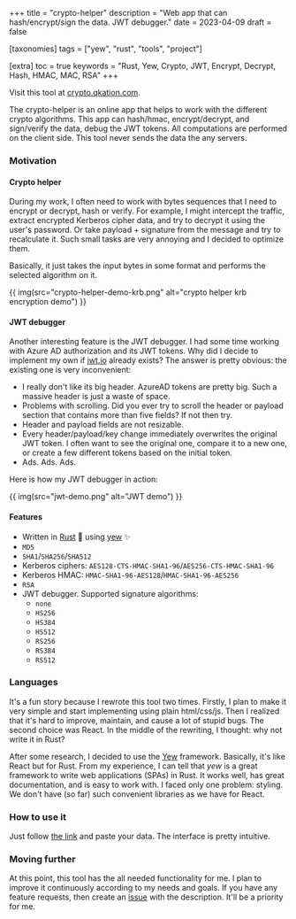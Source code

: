 +++
title = "crypto-helper"
description = "Web app that can hash/encrypt/sign the data. JWT debugger."
date = 2023-04-09
draft = false

[taxonomies]
tags = ["yew", "rust", "tools", "project"]

[extra]
toc = true
keywords = "Rust, Yew, Crypto, JWT, Encrypt, Decrypt, Hash, HMAC, MAC, RSA"
+++

Visit this tool at [crypto.qkation.com](https://crypto.qkation.com).

The crypto-helper is an online app that helps to work with the different crypto algorithms. This app can hash/hmac, encrypt/decrypt, and sign/verify the data, debug the JWT tokens. All computations are performed on the client side. This tool never sends the data the any servers.

### Motivation

#### Crypto helper

During my work, I often need to work with bytes sequences that I need to encrypt or decrypt, hash or verify. For example, I might intercept the traffic, extract encrypted Kerberos cipher data, and try to decrypt it using the user's password. Or take payload + signature from the message and try to recalculate it. Such small tasks are very annoying and I decided to optimize them.

Basically, it just takes the input bytes in some format and performs the selected algorithm on it.

{{ img(src="crypto-helper-demo-krb.png" alt="crypto helper krb encryption demo") }}

#### JWT debugger

Another interesting feature is the JWT debugger. I had some time working with Azure AD authorization and its JWT tokens. Why did I decide to implement my own if [jwt.io](https://jwt.io) already exists? The answer is pretty obvious: the existing one is very inconvenient:

* I really don't like its big header. AzureAD tokens are pretty big. Such a massive header is just a waste of space.
* Problems with scrolling. Did you ever try to scroll the header or payload section that contains more than five fields? If not then try.
* Header and payload fields are not resizable.
* Every header/payload/key change immediately overwrites the original JWT token. I often want to see the original one, compare it to a new one, or create a few different tokens based on the initial token.
* Ads. Ads. Ads.

Here is how my JWT debugger in action:

{{ img(src="jwt-demo.png" alt="JWT demo") }}

#### Features

* Written in [Rust](https://github.com/rust-lang/rust) :crab: using [yew](https://github.com/yewstack/yew) :sparkles:
* `MD5`
* `SHA1`/`SHA256`/`SHA512`
* Kerberos ciphers: `AES128-CTS-HMAC-SHA1-96`/`AES256-CTS-HMAC-SHA1-96`
* Kerberos HMAC: `HMAC-SHA1-96-AES128`/`HMAC-SHA1-96-AES256`
* `RSA`
* JWT debugger. Supported signature algorithms:
  * `none`
  * `HS256`
  * `HS384`
  * `HS512`
  * `RS256`
  * `RS384`
  * `RS512`

### Languages

It's a fun story because I rewrote this tool two times. Firstly, I plan to make it very simple and start implementing using plain html/css/js. Then I realized that it's hard to improve, maintain, and cause a lot of stupid bugs. The second choice was React. In the middle of the rewriting, I thought: why not write it in Rust?

After some research, I decided to use the [Yew](https://github.com/yewstack/yew) framework. Basically, it's like React but for Rust. From my experience, I can tell that *yew* is a great framework to write web applications (SPAs) in Rust. It works well, has great documentation, and is easy to work with. I faced only one problem: styling. We don't have (so far) such convenient libraries as we have for React.

### How to use it

Just follow [the link](https://crypto.qkation.com/) and paste your data. The interface is pretty intuitive.

### Moving further

At this point, this tool has the all needed functionality for me. I plan to improve it continuously according to my needs and goals. If you have any feature requests, then create an [issue](https://github.com/TheBestTvarynka/crypto-helper/issues/new) with the description. It'll be a priority for me.
